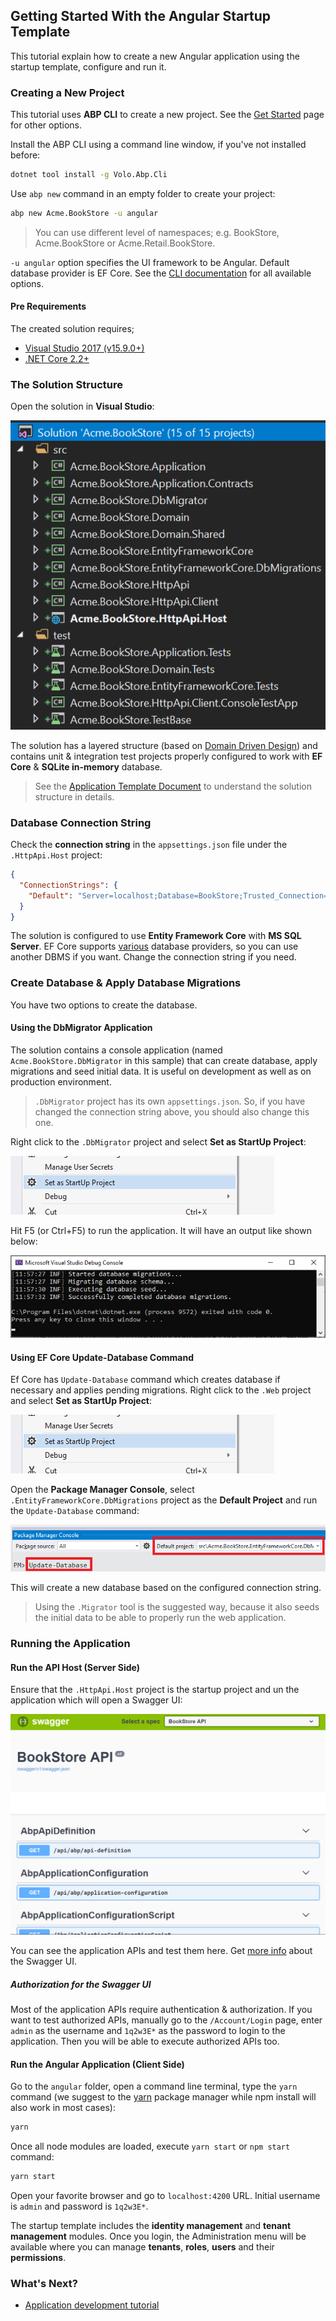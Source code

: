 ## Getting Started With the Angular Startup Template

This tutorial explain how to create a new Angular application using the startup template, configure and run it.

### Creating a New Project

This tutorial uses **ABP CLI** to create a new project. See the [Get Started](https://abp.io/get-started) page for other options.

Install the ABP CLI using a command line window, if you've not installed before:

````bash
dotnet tool install -g Volo.Abp.Cli
````

Use `abp new` command in an empty folder to create your project:

````bash
abp new Acme.BookStore -u angular
````

> You can use different level of namespaces; e.g. BookStore, Acme.BookStore or Acme.Retail.BookStore.

`-u angular` option specifies the UI framework to be Angular. Default database provider is EF Core. See the [CLI documentation](CLI.md) for all available options.

#### Pre Requirements

The created solution requires;

* [Visual Studio 2017 (v15.9.0+)](https://visualstudio.microsoft.com/tr/downloads/)
* [.NET Core 2.2+](https://www.microsoft.com/net/download/dotnet-core/)

### The Solution Structure

Open the solution in **Visual Studio**:

![bookstore-visual-studio-solution](images/bookstore-visual-studio-solution-for-spa.png)

The solution has a layered structure (based on [Domain Driven Design](Domain-Driven-Design.md)) and contains unit & integration test projects properly configured to work with **EF Core** & **SQLite in-memory** database.

> See the [Application Template Document](Startup-Templates/Application.md) to understand the solution structure in details.

### Database Connection String

Check the **connection string** in the `appsettings.json` file under the `.HttpApi.Host` project:

````json
{
  "ConnectionStrings": {
    "Default": "Server=localhost;Database=BookStore;Trusted_Connection=True"
  }
}
````

The solution is configured to use **Entity Framework Core** with **MS SQL Server**. EF Core supports [various](https://docs.microsoft.com/en-us/ef/core/providers/) database providers, so you can use another DBMS if you want. Change the connection string if you need.

### Create Database & Apply Database Migrations

You have two options to create the database.

#### Using the DbMigrator Application

The solution contains a console application (named `Acme.BookStore.DbMigrator` in this sample) that can create database, apply migrations and seed initial data. It is useful on development as well as on production environment.

> `.DbMigrator` project has its own `appsettings.json`. So, if you have changed the connection string above, you should also change this one.

Right click to the `.DbMigrator` project and select **Set as StartUp Project**:

![set-as-startup-project](images/set-as-startup-project.png)

Hit F5 (or Ctrl+F5) to run the application. It will have an output like shown below:

![set-as-startup-project](images/db-migrator-app.png)

#### Using EF Core Update-Database Command

Ef Core has `Update-Database` command which creates database if necessary and applies pending migrations. Right click to the `.Web` project and select **Set as StartUp Project**:

![set-as-startup-project](images/set-as-startup-project.png)

Open the **Package Manager Console**, select `.EntityFrameworkCore.DbMigrations` project as the **Default Project** and run the `Update-Database` command:

![pcm-update-database](images/pcm-update-database-v2.png)

This will create a new database based on the configured connection string.

> Using the `.Migrator` tool is the suggested way, because it also seeds the initial data to be able to properly run the web application.

### Running the Application

#### Run the API Host (Server Side)

Ensure that the `.HttpApi.Host` project is the startup project and un the application which will open a Swagger UI:

![bookstore-homepage](images/bookstore-swagger-ui-host.png)

You can see the application APIs and test them here. Get [more info](https://swagger.io/tools/swagger-ui/) about the Swagger UI.

##### Authorization for the Swagger UI

Most of the application APIs require authentication & authorization. If you want to test authorized APIs, manually go to the `/Account/Login` page, enter `admin` as the username and `1q2w3E*` as the password to login to the application. Then you will be able to execute authorized APIs too.

#### Run the Angular Application (Client Side)

Go to the `angular` folder, open a command line terminal, type the `yarn` command (we suggest to the [yarn](https://yarnpkg.com) package manager while npm install will also work in most cases):

````bash
yarn
````

Once all node modules are loaded, execute `yarn start` or `npm start` command:

````bash
yarn start
````

Open your favorite browser and go to `localhost:4200` URL. Initial username is `admin` and password is `1q2w3E*`.

The startup template includes the **identity management** and **tenant management** modules. Once you login, the Administration menu will be available where you can manage **tenants**, **roles**, **users** and their **permissions**.

### What's Next?

* [Application development tutorial](Tutorials/Angular/Part-I.md)
